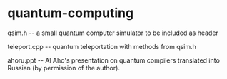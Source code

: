 # quantum-computing

qsim.h -- a small quantum computer simulator to be included as header

teleport.cpp -- quantum teleportation with methods from qsim.h

ahoru.ppt -- Al Aho's presentation on quantum compilers translated into Russian (by permission of the author).
